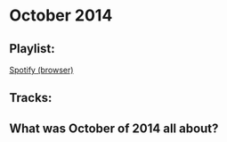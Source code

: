 # October 2014

## Playlist:

[Spotify (browser)](http://open.spotify.com/user/1237892664/playlist/2fAJNLmsGuVCxoSXe9nvFy)

## Tracks:

## What was October of 2014 all about?
